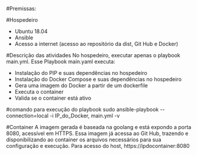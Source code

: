 #Premissas:

#Hospedeiro
- Ubuntu 18.04
- Ansible
- Acesso a internet (acesso ao repositório da dist, Git Hub e Docker)


#Descrição das atividades
No hospedeiro, executar apenas o playbook main.yml.
Esse Playbook main.yaml executa:
- Instalação do PIP e suas dependências no hospedeiro
- Instalação do Docker Compose e suas dependências no hospedeiro
- Gera uma imagem do Docker a partir de um dockerfile
- Executa o container
- Valida se o container está ativo

#comando para execução do playbook
sudo ansible-playbook --connection=local -i IP_do_Docker, main.yml -v

#Container
A imagem gerada é baseada na goolang e está expondo a porta 8080, acessível em HTTPS.
Essa imagem já acessa ao Git Hub, trazendo e disponibilizando ao container os arquivos necessários para sua configuração e execução.
Para acesso do host, https://ipdocontainer:8080



